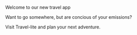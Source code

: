 Welcome to our new travel app

Want to go somewhere, but are concious of your emissions?

Visit Travel-lite and plan your next adventure.
